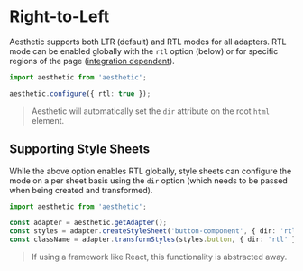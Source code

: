 # Right-to-Left

Aesthetic supports both LTR (default) and RTL modes for all adapters. RTL mode can be enabled
globally with the `rtl` option (below) or for specific regions of the page
([integration dependent](./integrations/README.md)).

```ts
import aesthetic from 'aesthetic';

aesthetic.configure({ rtl: true });
```

> Aesthetic will automatically set the `dir` attribute on the root `html` element.

## Supporting Style Sheets

While the above option enables RTL globally, style sheets can configure the mode on a per sheet
basis using the `dir` option (which needs to be passed when being created and transformed).

```ts
import aesthetic from 'aesthetic';

const adapter = aesthetic.getAdapter();
const styles = adapter.createStyleSheet('button-component', { dir: 'rtl' });
const className = adapter.transformStyles(styles.button, { dir: 'rtl' });
```

> If using a framework like React, this functionality is abstracted away.

